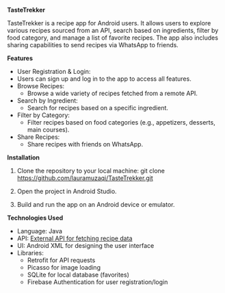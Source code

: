 ****TasteTrekker****

TasteTrekker is a recipe app for Android users. It allows users to explore various recipes sourced from an API, search based on ingredients, filter by food category, and manage a list of favorite recipes. The app also includes sharing capabilities to send recipes via WhatsApp to friends.



**Features**
- User Registration & Login:
- Users can sign up and log in to the app to access all features.
- Browse Recipes:
  - Browse a wide variety of recipes fetched from a remote API.
- Search by Ingredient:
  - Search for recipes based on a specific ingredient.
- Filter by Category:
  - Filter recipes based on food categories (e.g., appetizers, desserts, main courses).
- Share Recipes:
  - Share recipes with friends on WhatsApp.



**Installation**

1. Clone the repository to your local machine:
git clone https://github.com/lauramuzaqi/TasteTrekker.git

2. Open the project in Android Studio.
3. Build and run the app on an Android device or emulator.



**Technologies Used**

- Language: Java
- API: [External API for fetching recipe data](https://spoonacular.com/food-api)
- UI: Android XML for designing the user interface
- Libraries:
  - Retrofit for API requests
  - Picasso for image loading
  - SQLite for local database (favorites)
  - Firebase Authentication for user registration/login



